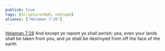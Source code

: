 ```yaml
---
publish: true
tags: [Scripture/BoM, noGraph]
aliases: ["Helaman 7:28"]
---
```

[Helaman 7:28](https://churchofjesuschrist.org/study/scriptures/bofm/hel/7?lang=eng&id=p28#p28) And except ye repent ye shall perish; yea, even your lands shall be taken from you, and ye shall be destroyed from off the face of the earth.
